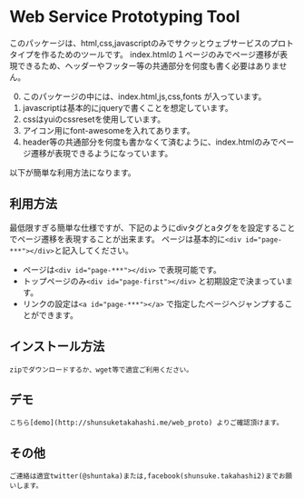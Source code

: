 Web Service Prototyping Tool
=============

このパッケージは、html,css,javascriptのみでサクッとウェブサービスのプロトタイプを作るためのツールです。
index.htmlの１ページのみでページ遷移が表現できるため、ヘッダーやフッター等の共通部分を何度も書く必要はありません。

0. このパッケージの中には、index.html,js,css,fonts が入っています。
0. javascriptは基本的にjqueryで書くことを想定しています。
0. cssはyuiのcssresetを使用しています。
0. アイコン用にfont-awesomeを入れてあります。
0. header等の共通部分を何度も書かなくて済むように、index.htmlのみでページ遷移が表現できるようになっています。

以下が簡単な利用方法になります。

利用方法
-------

最低限すぎる簡単な仕様ですが、下記のようにdivタグとaタグをを設定することでページ遷移を表現することが出来ます。
ページは基本的に`<div id="page-***"></div>`と記入してください。

* ページは`<div id="page-***"></div>` で表現可能です。
* トップページのみ`<div id="page-first"></div>` と初期設定で決まっています。
* リンクの設定は`<a id="page-***"></a>` で指定したページヘジャンプすることができます。

インストール方法
-----------

	zipでダウンロードするか、wget等で適宜ご利用ください。

デモ
-----

	こちら[demo](http://shunsuketakahashi.me/web_proto) よりご確認頂けます。


その他
------------

	ご連絡は適宜twitter(@shuntaka)または,facebook(shunsuke.takahashi2)までお願いします。

